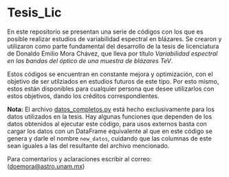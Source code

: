 # Tesis_Lic

En este repositorio se presentan una serie de códigos con los que es posible realizar estudios de variabilidad espectral en blázares. Se crearon y utilizaron como parte fundamental del desarrollo de la tesis de licenciatura de Donaldo Emilio Mora Chávez, que lleva por título *Variabilidad espectral en las bandas del óptico de una muestra de blázares TeV*.

Estos códigos se encuentran en constante mejora y optimización, con el objetivo de ser utilziados en estudios futuros de este tipo. Por esto mismo, estos están disponibles para cualquier persona que desee utilizarlos con estos objetivos, dando los créditos correspondientes.

**Nota:** El archivo [datos_completos.py]() está hecho exclusivamente para los datos utilizados en la tesis. Hay algunas funciones que dependen de los datos obtenidos al ejecutar este código, para usos externos basta con cargar los datos con un DataFrame equivalente al que en este código se genera y darle el nombre `new_datos`, cuidando que las columnas de este sean iguales a las del resultante del archivo mencionado.

Para comentarios y aclaraciones escribir al correo: (doemora@astro.unam.mx)